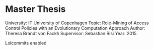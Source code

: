 Master Thesis
==============

University: IT University of Copenhagen
Topic: Role-Mining of Access Control Policies with an Evolutionary Computation Approach
Author: Theresa Brandt von Fackh
Supervisor: Sebastian Risi
Year: 2015

Lolcommits enabled
